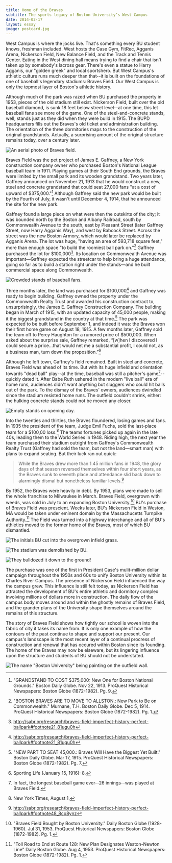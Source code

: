 ```yaml
---
title: Home of the Braves
subtitle: The sports legacy of Boston University’s West Campus
date: 2014-02-17
layout: essay
image: postcard.jpg
---
```


West Campus is where the jocks live. That's something every BU student knows, freshman included. West hosts the Case Gym, FitRec, Agganis Arena, Nickerson Field, New Balance Field, and the Track and Tennis Center. Eating in the West dining hall means trying to find a chair that isn't taken up by somebody's lacross gear. There's even a statue to Harry Agganis, our "golden greek" and local sportshero. But West Campus's athletic culture runs much deeper than that--it is built on the foundations of one of baseball's legendary stadiums: Braves Field. Our West Campus is only the topmost layer of Boston's athletic history.

Although much of the park was razed when BU purchased the property in 1953, pieces of the old stadium still exist. Nickerson Field, built over the old baseball diamond, is sunk 18 feet below street level--at one time, this let baseball fans see more of the game. One of the steel-and-concrete stands, well, stands just as they did when they were build in 1915. The BUPD headquarters fills out the Braves's old ticket and administration building. The orientation of the three dormitories maps to the construction of the original grandstands. Actually, a surprising amount of the original structure remains today, over a century later.

![An aerial photo of Braves field.](/assets/images/essays/aerial.jpg)

Braves Field was the pet project of James E. Gaffney, a New York construction company owner who purchased Boston's National League baseball team in 1911. Playing games at their South End grounds, the Braves were limited by the small park and its wooden grandstand. Two years later, Gaffney announced on November 21, 1913 that he would construct a new, steel and concrete grandstand that could seat 27,000 fans "at a cost of upward of $375,000."[^1] Although Gaffney said the new park would be built by the Fourth of July, it wasn't until December 4, 1914, that he announced the site for the new park.

Gaffney found a large piece on what were then the outskirts of the city; it was bounded north by the Boston and Albany Railroad, south by Commonwealth Avenue to the south, east by Pleasant Street (later Gaffney Street, now Harry Agganis Way), and west by Babcock Street. Across the street was the new Boston Armory, which would later be replaced by Agganis Arena. The lot was huge, "having an area of 593,718 square feet," more than enough space "to build the roomiest ball park on."[^2] Gaffney purchased the lot for $100,000[^3]. Its location on Commonwealth Avenue was important—Gaffney expected the streetcar to help bring a huge attendance, going so far as to build a station right under the stands—and he built commercial space along Commonwealth.

![Crowded stands of baseball fans.](/assets/images/essays/stands.jpg)

Three months later, the land was purchased for $100,000[^3] and Gaffney was ready to begin building. Gaffney owned the property under the Commonwealth Realty Trust and awarded his construction contract to, unsurprisingly, the James E. Gaffney Construction Company. The building began in March of 1915, with an updated capacity of 45,000 people, making it the biggest grandstand in the country at that time.[^4] The park was expected to be built before September 1, and indeed it was: the Braves won their first home game on August 18, 1915. A few months later, Gaffney sold the team off to Percy Haughton for a rumored price of $500,000. When asked about the surprise sale, Gaffney remarked, “[w]hen I discovered I could secure a price...that would net me a substantial profit, I could not, as a business man, turn down the proposition.”[^5]

Although he left town, Gaffney's field remained. Built in steel and concrete, Braves Field was ahead of its time. But with its huge infield and orientation towards "dead ball" play--at the time, baseball was still a pitcher's game[^6]-- quickly dated it. After Babe Ruth ushered in the modern "live ball" era of home runs, audiences didn't want anything but sluggers who could hit balls out of the park. To the dismay of the Braves' owners, audiences dwindled since the stadium resisted home runs. The outfield couldn't shrink, either: the hulking concrete stands could not be moved any closer.

![Empty stands on opening day.](/assets/images/essays/opening.jpg)

Into the twenties and thirties, the Braves floundered, losing games and fans. In 1935 the president of the team, Judge Emil Fuchs, sold the last-place team for a $100,00 loss.[^7] The teams fortunes picked up again in the late 40s, leading them to the World Series in 1948. Riding high, the next year the team purchased their stadium outright from Gaffney's Commonwealth Realty Trust (Gaffney had sold the team, but not the land—smart man) with plans to expand seating. But their luck ran out quick:

> While the Braves drew more than 1.45 million fans in 1948, the glory days of that season reversed themselves within four short years, as the Braves sunk to seventh place and attendance slid back down to alarmingly dismal but nonetheless familiar levels.[^8]

By 1952, the Braves were heavily in debt. By 1953, plans were made to sell the whole franchise to Milwaukee in March. Braves Field, overgrown with weeds, was sold in July to an expanding Boston University.[^9] BU's purchase of Braves Field was prescient. Weeks later, BU's Nickerson Field in Weston, MA would be taken under eminent domain by the Massachucetts Turnpike Authority.[^10] The Field was turned into a highway interchange and all of BU's athletics moved to the former home of the Braves, most of which BU dismantled.

![The initials BU cut into the overgrown infield grass.](/assets/images/essays/infield.jpg)

![The stadium was demolished by BU.](/assets/images/essays/demolition.jpg)

![They bulldozed it down to the ground!](/assets/images/essays/bulldozer.jpg)

The purchase was one of the first in President Case's mulit-million dollar campaign throughout the 1950s and 60s to unify Boston University within its Charles River Campus. The presence of Nickerson Field influenced the way the campus grew. This influence is still felt today, as Nickerson Field has attracted the development of BU's entire athletic and dormitory complex involving millions of dollars more in construction. The daily flow of the campus body moves around and within the ghostly remains of Braves Field, and the grander plans of the University shape themselves around the remains of this structure.

The story of Braves Field shows how tightly our school is woven into the fabric of city it takes its name from. It is only one example of how the contours of the past continue to shape and support our present. Our campus's landscape is the most recent layer of a continual procress of construction and renewal that has occured within Boston since its founding. The home of the Braves may now be elseware, but its lingering influence upon the structure and students of BU should not be understated.

![The name "Boston University" being painting on the outfield wall.](/assets/images/essays/painting.jpg)

[^1]: "GRANDSTAND TO COST $375,000: New One for Boston National Grounds." Boston Daily Globe. Nov 22, 1913. ProQuest Historical Newspapers: Boston Globe (1872-1982). Pg. 9.
[^2]: "BOSTON BRAVES ARE TO MOVE TO ALLSTON.: New Park to Be on Commonwealth." Murnane, T.H. Boston Daily Globe. Dec 5, 1914. ProQuest Historical Newspapers: Boston Globe (1872-1982). Pg. 1.
[^3]: http://sabr.org/research/braves-field-imperfect-history-perfect-ballpark#footnote21_81ugu0h
[^4]: "NEW PART TO SEAT 45,000.: Braves Will Have the Biggest Yet Built." Boston Daily Globe. Mar 17, 1915. ProQuest Historical Newspapers: Boston Globe (1872-1982). Pg. 7.
[^5]: Sporting Life (January 15, 1916): 8.
[^6]: In fact, the longest baseball game ever--26 innings--was played at Braves Field.
[^7]: New York Times, August 1.
[^8]: http://sabr.org/research/braves-field-imperfect-history-perfect-ballpark#footnote48_8co8ynz
[^9]: "Braves Field Bought by Boston University." Daily Boston Globe (1928-1960). Jul 31, 1953. ProQuest Historical Newspapers: Boston Globe (1872-1982). Pg. 1.
[^10]: "Toll Road to End at Route 128: New Plan Designates Weston-Newton Line" Daily Boston Globe. Aug 4, 1953. ProQuest Historical Newspapers: Boston Globe (1872-1982). Pg. 1.
